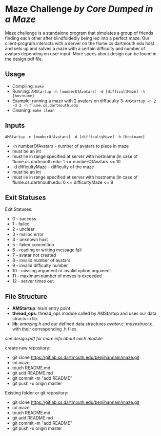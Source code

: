 # Maze Challenge *by Core Dumped in a Maze* 

Maze challenge is a standalone program that simulates a group of friends
finding each other after blindfoldedly being led into a perfect maze. Our client-program 
interacts with a server on the flume.cs.dartmouth.edu host and sets up and solves a maze 
with a certain difficulty and number of avatars depending on user input. More
specs about design can be found in the design.pdf file. 

## Usage 
* Compiling: `make`  
* Running: `AMStartup -n [numberOfAvatars] -d [difficultMaze] -h [hostname] `      
* Example: running a maze with 2 avatars on diffuculty 3: `AMStartup -n 2 -d 3 -h flume.cs.dartmouth.edu`   
* Cleaning:  `make clean`


## Inputs 
`AMStartup -n [numberOfAvatars] -d [difficultyMaze] -h [hostname] `    

* -n numberOfAvatars - number of avatars to place in maze
 * must be an int
 * must lie in range specified at server with hostname (in case of flume.cs.dartmouth.edu: 1 <= numberOfAvatars <= 10
* -d difficultyMaze - difficulty of the maze
 * must be an int 
 * must lie in range specified at server with hostname (in case of flume.cs.dartmouth.edu: 0 <= difficultyMaze <= 9

## Exit Statuses 
Exit Statuses:     

* 0 - success 
* 1 - failed 
* 2 - unclear 
* 3 - malloc error
* 4 - unknown host 
* 5 - failed connection 
* 6 - reading or writing message fail 
* 7 - avatar not created 
* 8 - invalid number of avatars 
* 9 - invalid difficulty number 
* 10 - missing argument or invalid option argument
* 11 - maximum number of moves is exceeded
* 12 - server times out 


## File Structure
* **AMStartup**: main entry point   
* **thread_ops**: thread_ops module called by AMStartup and uses our data structs in lib.  
* **lib**: *amazing.h* and our defined data structures *avatar.c*, *mazestruct.c*, with their corresponding .h files. 

*see design.pdf for more info about each module* 

create new repository:

- git clone https://gitlab.cs.dartmouth.edu/benjihannam/maze.git
- cd maze
- touch README.md
- git add README.md
- git commit -m "add README"
- git push -u origin master

Existing folder or git repository:

- git clone https://gitlab.cs.dartmouth.edu/benjihannam/maze.git
- cd maze
- touch README.md
- git add README.md
- git commit -m "add README"
- git push -u origin master
